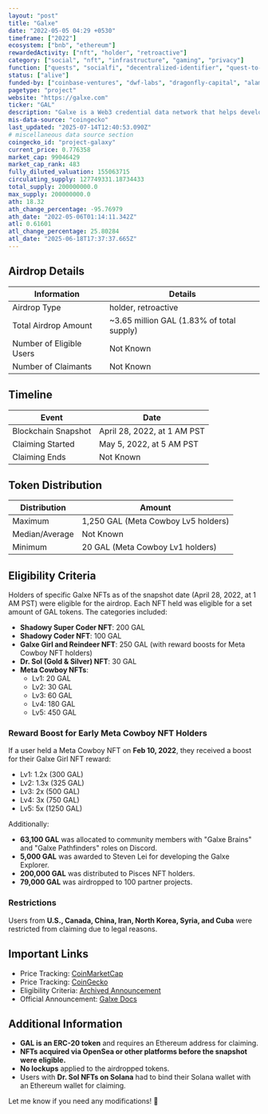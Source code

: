 ```yaml
---
layout: "post"
title: "Galxe"
date: "2022-05-05 04:29 +0530"
timeframe: ["2022"]
ecosystem: ["bnb", "ethereum"]
rewardedActivity: ["nft", "holder", "retroactive"]
category: ["social", "nft", "infrastructure", "gaming", "privacy"]
function: ["quests", "socialfi", "decentralized-identifier", "quest-to-earn", "smart-contract-platform", "zero-knowledge"]
status: ["alive"]
funded-by: ["coinbase-ventures", "dwf-labs", "dragonfly-capital", "alameda-research", "yzi-labs", "multicoin-capital"]
pagetype: "project"
website: "https://galxe.com"
ticker: "GAL"
description: "Galxe is a Web3 credential data network that helps developers and projects build better communities and reward contributors."
mis-data-source: "coingecko"
last_updated: "2025-07-14T12:40:53.090Z"
# miscellaneous data source section
coingecko_id: "project-galaxy"
current_price: 0.776358
market_cap: 99046429
market_cap_rank: 483
fully_diluted_valuation: 155063715
circulating_supply: 127749331.18734433
total_supply: 200000000.0
max_supply: 200000000.0
ath: 18.32
ath_change_percentage: -95.76979
ath_date: "2022-05-06T01:14:11.342Z"
atl: 0.61601
atl_change_percentage: 25.80284
atl_date: "2025-06-18T17:37:37.665Z"
---
```


## Airdrop Details

| Information              | Details                                   |
| ------------------------ | ----------------------------------------- |
| Airdrop Type             | holder, retroactive                       |
| Total Airdrop Amount     | ~3.65 million GAL (1.83% of total supply) |
| Number of Eligible Users | Not Known                                 |
| Number of Claimants      | Not Known                                 |

## Timeline

| Event               | Date                        |
| ------------------- | --------------------------- |
| Blockchain Snapshot | April 28, 2022, at 1 AM PST |
| Claiming Started    | May 5, 2022, at 5 AM PST    |
| Claiming Ends       | Not Known                   |

## Token Distribution

| Distribution   | Amount                              |
| -------------- | ----------------------------------- |
| Maximum        | 1,250 GAL (Meta Cowboy Lv5 holders) |
| Median/Average | Not Known                           |
| Minimum        | 20 GAL (Meta Cowboy Lv1 holders)    |

## Eligibility Criteria

Holders of specific Galxe NFTs as of the snapshot date (April 28, 2022, at 1 AM PST) were eligible for the airdrop. Each NFT held was eligible for a set amount of GAL tokens. The categories included:

- **Shadowy Super Coder NFT**: 200 GAL
- **Shadowy Coder NFT**: 100 GAL
- **Galxe Girl and Reindeer NFT**: 250 GAL (with reward boosts for Meta Cowboy NFT holders)
- **Dr. Sol (Gold & Silver) NFT**: 30 GAL
- **Meta Cowboy NFTs**:
  - Lv1: 20 GAL
  - Lv2: 30 GAL
  - Lv3: 60 GAL
  - Lv4: 180 GAL
  - Lv5: 450 GAL

### Reward Boost for Early Meta Cowboy NFT Holders

If a user held a Meta Cowboy NFT on **Feb 10, 2022**, they received a boost for their Galxe Girl NFT reward:

- Lv1: 1.2x (300 GAL)
- Lv2: 1.3x (325 GAL)
- Lv3: 2x (500 GAL)
- Lv4: 3x (750 GAL)
- Lv5: 5x (1250 GAL)

Additionally:

- **63,100 GAL** was allocated to community members with "Galxe Brains" and "Galxe Pathfinders" roles on Discord.
- **5,000 GAL** was awarded to Steven Lei for developing the Galxe Explorer.
- **200,000 GAL** was distributed to Pisces NFT holders.
- **79,000 GAL** was airdropped to 100 partner projects.

### Restrictions

Users from **U.S., Canada, China, Iran, North Korea, Syria, and Cuba** were restricted from claiming due to legal reasons.

## Important Links

- Price Tracking: [CoinMarketCap](https://coinmarketcap.com/currencies/galxe/)
- Price Tracking: [CoinGecko](https://www.coingecko.com/en/coins/galxe)
- Eligibility Criteria: [Archived Announcement](https://web.archive.org/web/20220926091647/https://docs.galxe.com/the-gal-token/gal%20early%20adopter%20rewards/)
- Official Announcement: [Galxe Docs](https://docs.galxe.com/)

## Additional Information

- **GAL is an ERC-20 token** and requires an Ethereum address for claiming.
- **NFTs acquired via OpenSea or other platforms before the snapshot were eligible.**
- **No lockups** applied to the airdropped tokens.
- Users with **Dr. Sol NFTs on Solana** had to bind their Solana wallet with an Ethereum wallet for claiming.

Let me know if you need any modifications! 🚀